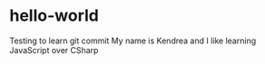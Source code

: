 # hello-world
Testing to learn git commit
My name is Kendrea and I like learning JavaScript over CSharp
